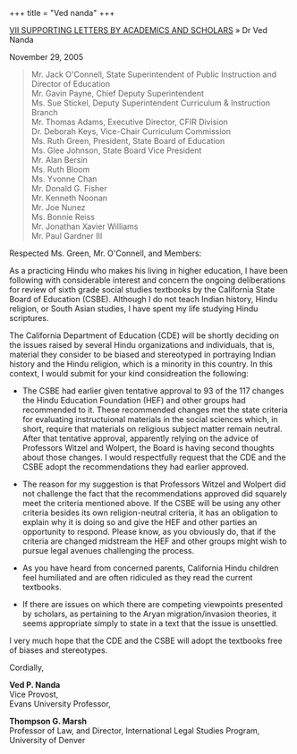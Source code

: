 +++
title = "Ved nanda"
+++

[VII SUPPORTING LETTERS BY ACADEMICS AND SCHOLARS](/web/20110525204912/http://www.letindiadevelop.org/irochtc/07.shtml) » Dr Ved Nanda

November 29, 2005

> Mr. Jack O'Connell, State Superintendent of Public Instruction and Director of Education  
> Mr. Gavin Payne, Chief Deputy Superintendent  
> Ms. Sue Stickel, Deputy Superintendent Curriculum & Instruction Branch  
> Mr. Thomas Adams, Executive Director, CFIR Division  
> Dr. Deborah Keys, Vice-Chair Curriculum Commission  
> Ms. Ruth Green, President, State Board of Education  
> Ms. Glee Johnson, State Board Vice President  
> Mr. Alan Bersin  
> Ms. Ruth Bloom  
> Ms. Yvonne Chan  
> Mr. Donald G. Fisher  
> Mr. Kenneth Noonan  
> Mr. Joe Nunez  
> Ms. Bonnie Reiss  
> Mr. Jonathan Xavier Williams  
> Mr. Paul Gardner III

Respected Ms. Green, Mr. O'Connell, and Members:

As a practicing Hindu who makes his living in higher education, I have been following with considerable interest and concern the ongoing deliberations for review of sixth grade social studies textbooks by the California State Board of Education (CSBE). Although I do not teach Indian history, Hindu religion, or South Asian studies, I have spent my life studying Hindu scriptures.

The California Department of Education (CDE) will be shortly deciding on the issues raised by several Hindu organizations and individuals, that is, material they consider to be biased and stereotyped in portraying Indian history and the Hindu religion, which is a minority in this country. In this context, I would submit for your kind considreation the following:

- The CSBE had earlier given tentative approval to 93 of the 117 changes the Hindu Education Foundation (HEF) and other groups had recommended to it. These recommended changes met the state criteria for evaluating instructuional materials in the social sciences which, in short, require that materials on religious subject matter remain neutral. After that tentative approval, apparently relying on the advice of Professors Witzel and Wolpert, the Board is having second thoughts about those changes. I would respectfully request that the CDE and the CSBE adopt the recommendations they had earlier approved.

- The reason for my suggestion is that Professors Witzel and Wolpert did not challenge the fact that the recommendations approved did squarely meet the criteria mentioned above. If the CSBE will be using any other criteria besides its own religion-neutral criteria, it has an obligation to explain why it is doing so and give the HEF and other parties an opportunity to respond. Please know, as you obviously do, that if the criteria are changed midstream the HEF and other groups might wish to pursue legal avenues challenging the process.

- As you have heard from concerned parents, California Hindu children feel humiliated and are often ridiculed as they read the current textbooks.

- If there are issues on which there are competing viewpoints presented by scholars, as pertaining to the Aryan migration/invasion theories, it seems appropriate simply to state in a text that the issue is unsettled.


I very much hope that the CDE and the CSBE will adopt the textbooks free of biases and stereotypes.

Cordially,

**Ved P. Nanda**  
Vice Provost,  
Evans University Professor,

**Thompson G. Marsh**  
Professor of Law, and Director, International Legal Studies Program, University of Denver